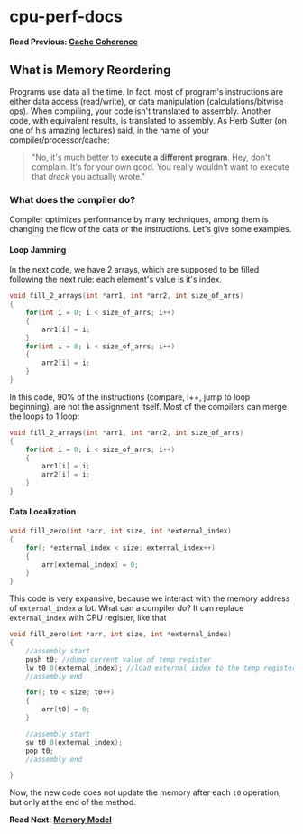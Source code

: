 # cpu-perf-docs
**Read Previous: [Cache Coherence](./cache-coherence.md)**
## What is Memory Reordering

Programs use data all the time. In fact, most of program's instructions are either data access (read/write), or data manipulation (calculations/bitwise ops). When compiling, your code isn't translated to assembly. Another code, with equivalent results, is translated to assembly. As Herb Sutter (on one of his amazing lectures) said, in the name of your compiler/processor/cache:
> "No, it's much better to **execute a different program**. Hey, don't complain. It's for your own good. You really wouldn't want to execute that *dreck* you actually wrote."


### What does the compiler do?
Compiler optimizes performance by many techniques, among them is changing the flow of the data or the instructions. Let's give some examples.

#### Loop Jamming
In the next code, we have 2 arrays, which are supposed to be filled following the next rule: each element's value is it's index.
```C
void fill_2_arrays(int *arr1, int *arr2, int size_of_arrs)
{
    for(int i = 0; i < size_of_arrs; i++)
    {
        arr1[i] = i;
    }
    for(int i = 0; i < size_of_arrs; i++)
    {
        arr2[i] = i;
    }
}
```

In this code, 90% of the instructions (compare, i++, jump to loop beginning), are not the assignment itself. Most of the compilers can merge the loops to 1 loop:
```C
void fill_2_arrays(int *arr1, int *arr2, int size_of_arrs)
{
    for(int i = 0; i < size_of_arrs; i++)
    {
        arr1[i] = i;
        arr2[i] = i;
    }
}
```

#### Data Localization
```C
void fill_zero(int *arr, int size, int *external_index)
{
    for(; *external_index < size; external_index++)
    {
        arr[external_index] = 0;
    }
}
```
This code is very expansive, because we interact with the memory address of `external_index` a lot.
What can a compiler do? It can replace `external_index` with CPU register, like that
```C
void fill_zero(int *arr, int size, int *external_index)
{
    //assembly start
    push t0; //dump current value of temp register
    lw t0 0(external_index); //load external_index to the temp register
    //assembly end

    for(; t0 < size; t0++)
    {
        arr[t0] = 0;
    }

    //assembly start
    sw t0 0(external_index);
    pop t0;
    //assembly end

}
```
Now, the new code does not update the memory after each `t0` operation, but only at the end of the method.

**Read Next: [Memory Model](./mem-model.md)**